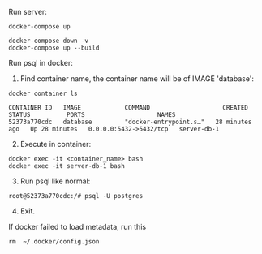Run server:
```
docker-compose up
```

```
docker-compose down -v
docker-compose up --build
```

Run psql in docker:

1. Find container name, the container name will be of IMAGE 'database':
```
docker container ls
```
```
CONTAINER ID   IMAGE            COMMAND                    CREATED          STATUS          PORTS                    NAMES
52373a770cdc   database         "docker-entrypoint.s…"   28 minutes ago   Up 28 minutes   0.0.0.0:5432->5432/tcp   server-db-1
```

2. Execute in container:
```
docker exec -it <container_name> bash
docker exec -it server-db-1 bash
```

3. Run psql like normal:
```
root@52373a770cdc:/# psql -U postgres
```

4. Exit.


If docker failed to load metadata, run this
```
rm  ~/.docker/config.json 
```